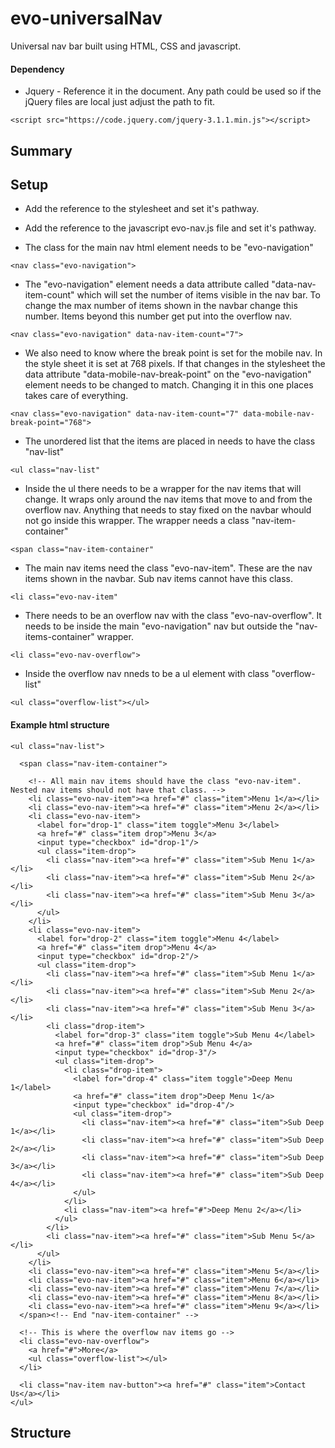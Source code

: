 # evo-universalNav

Universal nav bar built using HTML, CSS and javascript.
#### Dependency
* Jquery - Reference it in the document.  Any path could be used so if the jQuery files are local just adjust the path to fit.
````shell
<script src="https://code.jquery.com/jquery-3.1.1.min.js"></script>
````

## Summary

## Setup

* Add the reference to the stylesheet and set it's pathway.

* Add the reference to the javascript evo-nav.js file and set it's pathway.

* The class for the main nav html element needs to be "evo-navigation"
````shell
<nav class="evo-navigation">
````

* The "evo-navigation" element needs a data attribute called "data-nav-item-count" which will set the number of items visible in the nav bar.  To change the max number of items shown in the navbar change this number. Items beyond this number get put into the overflow nav.
````shell
<nav class="evo-navigation" data-nav-item-count="7">
````

* We also need to know where the break point is set for the mobile nav.  In the style sheet it is set at 768 pixels.  If that changes in the stylesheet the data attribute "data-mobile-nav-break-point" on the "evo-navigation" element needs to be changed to match.  Changing it in this one places takes care of everything.
````shell
<nav class="evo-navigation" data-nav-item-count="7" data-mobile-nav-break-point="768">
````

* The unordered list that the items are placed in needs to have the class "nav-list"
````shell
<ul class="nav-list"
````

* Inside the ul there needs to be  a wrapper for the nav items that will change.  It wraps only around the nav items that move to and from the overflow nav.  Anything that needs to stay fixed on the navbar whould not go inside this wrapper.  The wrapper needs a class "nav-item-container"
````shell
<span class="nav-item-container"
````

* The main nav items need the class "evo-nav-item".  These are the nav items shown in the navbar.  Sub nav items cannot have this class.
````shell
<li class="evo-nav-item"
````

* There needs to be an overflow nav with the class "evo-nav-overflow".  It needs to be inside the main "evo-navigation" nav but outside the "nav-items-container" wrapper.
````shell
<li class="evo-nav-overflow">
````

* Inside the overflow nav nneds to be a ul element with class "overflow-list"
````shell
<ul class="overflow-list"></ul>
````

#### Example html structure
````shell        
<ul class="nav-list">

  <span class="nav-item-container">

    <!-- All main nav items should have the class "evo-nav-item".  Nested nav items should not have that class. -->
    <li class="evo-nav-item"><a href="#" class="item">Menu 1</a></li>
    <li class="evo-nav-item"><a href="#" class="item">Menu 2</a></li>
    <li class="evo-nav-item">
      <label for="drop-1" class="item toggle">Menu 3</label>
      <a href="#" class="item drop">Menu 3</a>
      <input type="checkbox" id="drop-1"/>
      <ul class="item-drop">
        <li class="nav-item"><a href="#" class="item">Sub Menu 1</a></li>
        <li class="nav-item"><a href="#" class="item">Sub Menu 2</a></li>
        <li class="nav-item"><a href="#" class="item">Sub Menu 3</a></li>
      </ul>
    </li>
    <li class="evo-nav-item">
      <label for="drop-2" class="item toggle">Menu 4</label>
      <a href="#" class="item drop">Menu 4</a>
      <input type="checkbox" id="drop-2"/>
      <ul class="item-drop">
        <li class="nav-item"><a href="#" class="item">Sub Menu 1</a></li>
        <li class="nav-item"><a href="#" class="item">Sub Menu 2</a></li>
        <li class="nav-item"><a href="#" class="item">Sub Menu 3</a></li>
        <li class="drop-item">
          <label for="drop-3" class="item toggle">Sub Menu 4</label>
          <a href="#" class="item drop">Sub Menu 4</a>
          <input type="checkbox" id="drop-3"/>
          <ul class="item-drop">
            <li class="drop-item">
              <label for="drop-4" class="item toggle">Deep Menu 1</label>
              <a href="#" class="item drop">Deep Menu 1</a>
              <input type="checkbox" id="drop-4"/>
              <ul class="item-drop">
                <li class="nav-item"><a href="#" class="item">Sub Deep 1</a></li>
                <li class="nav-item"><a href="#" class="item">Sub Deep 2</a></li>
                <li class="nav-item"><a href="#" class="item">Sub Deep 3</a></li>
                <li class="nav-item"><a href="#" class="item">Sub Deep 4</a></li>
              </ul>
            </li>
            <li class="nav-item"><a href="#">Deep Menu 2</a></li>
          </ul>
        </li>
        <li class="nav-item"><a href="#" class="item">Sub Menu 5</a></li>
      </ul>
    </li>
    <li class="evo-nav-item"><a href="#" class="item">Menu 5</a></li>
    <li class="evo-nav-item"><a href="#" class="item">Menu 6</a></li>
    <li class="evo-nav-item"><a href="#" class="item">Menu 7</a></li>
    <li class="evo-nav-item"><a href="#" class="item">Menu 8</a></li>
    <li class="evo-nav-item"><a href="#" class="item">Menu 9</a></li>
  </span><!-- End "nav-item-container" -->
  
  <!-- This is where the overflow nav items go -->
  <li class="evo-nav-overflow">
    <a href="#">More</a>
    <ul class="overflow-list"></ul>
  </li> 

  <li class="nav-item nav-button"><a href="#" class="item">Contact Us</a></li>
</ul>
````
## Structure
